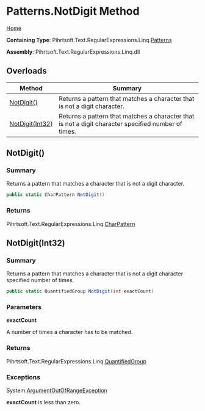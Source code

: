 # Patterns\.NotDigit Method

[Home](../../../../../../README.md)

**Containing Type**: Pihrtsoft\.Text\.RegularExpressions\.Linq\.[Patterns](../README.md)

**Assembly**: Pihrtsoft\.Text\.RegularExpressions\.Linq\.dll

## Overloads

| Method | Summary |
| ------ | ------- |
| [NotDigit()](#Pihrtsoft_Text_RegularExpressions_Linq_Patterns_NotDigit) | Returns a pattern that matches a character that is not a digit character\. |
| [NotDigit(Int32)](#Pihrtsoft_Text_RegularExpressions_Linq_Patterns_NotDigit_System_Int32_) | Returns a pattern that matches a character that is not a digit character specified number of times\. |

## NotDigit\(\) <a name="Pihrtsoft_Text_RegularExpressions_Linq_Patterns_NotDigit"></a>

### Summary

Returns a pattern that matches a character that is not a digit character\.

```csharp
public static CharPattern NotDigit()
```

### Returns

Pihrtsoft\.Text\.RegularExpressions\.Linq\.[CharPattern](../../CharPattern/README.md)

## NotDigit\(Int32\) <a name="Pihrtsoft_Text_RegularExpressions_Linq_Patterns_NotDigit_System_Int32_"></a>

### Summary

Returns a pattern that matches a character that is not a digit character specified number of times\.

```csharp
public static QuantifiedGroup NotDigit(int exactCount)
```

### Parameters

**exactCount**

A number of times a character has to be matched\.

### Returns

Pihrtsoft\.Text\.RegularExpressions\.Linq\.[QuantifiedGroup](../../QuantifiedGroup/README.md)

### Exceptions

System\.[ArgumentOutOfRangeException](https://docs.microsoft.com/en-us/dotnet/api/system.argumentoutofrangeexception)

**exactCount** is less than zero\.

